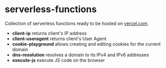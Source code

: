 # serverless-functions
Collection of serverless functions ready to be hosted on [vercel.com](https://vercel.com/).

- **client-ip** returns client's IP address
- **client-useragent** returns client's User Agent
- **cookie-playground** allows creating and editing cookies for the current domain
- **dns-resolution** resolves a domain to its IPv4 and IPv6 addresses
- **execute-js** execute JS code on the browser

